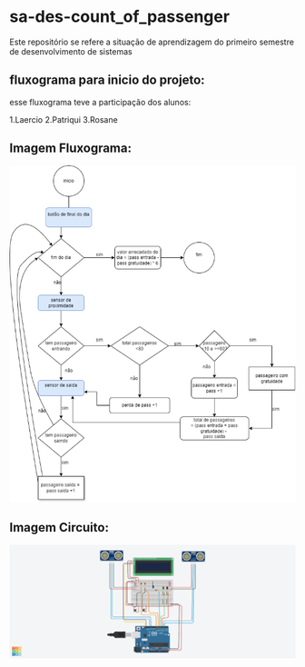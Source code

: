 # sa-des-count_of_passenger
Este repositório se refere a situação de aprendizagem do primeiro semestre de desenvolvimento de sistemas

## fluxograma para inicio do projeto:
esse fluxograma teve a participação dos alunos:

1.Laercio
2.Patriqui
3.Rosane

## Imagem Fluxograma:
![imagem](Diagrama_projeto.png)

## Imagem Circuito:
![imagem](Img_projeto.png)

